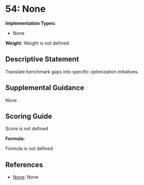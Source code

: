 # 54: None

**Implementation Types:**

- None

**Weight:** Weight is not defined

## Descriptive Statement

Translate benchmark gaps into specific optimization initiatives.

## Supplemental Guidance

None

## Scoring Guide

Score is not defined

**Formula:**

Formula is not defined

## References

- [None](None): None

